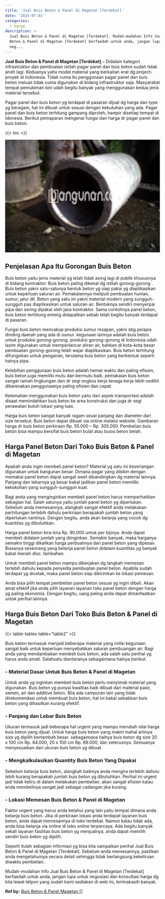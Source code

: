 ```yaml
---
title: 'Jual Buis Beton & Panel di Magetan [Terdekat]'
date: '2025-07-01'
categories:
  - harga
description: >-
  Jual Buis Beton & Panel di Magetan [Terdekat]. Mudah-mudahan Info Jual Buis
  Beton & Panel di Magetan [Terdekat] berfaedah untuk anda, jangan lupa untuk
  neg...
---
```


**Jual Buis Beton & Panel di Magetan \[Terdekat\]** – Didalam kategori infrastruktur dan pembuatan istilah pagar panel dan buis beton sudah tidak aneh lagi. Keduanya yaitu model material yang berkaitan erat dg project-proyek di Indonesia. Tidak cuma itu penggunaan pagar panel dan buis beton meluas tidak cuma digunakan di bidang infrastruktur saja. Masyarakat tempat pemukiman kini udah begitu banyak yang menggunakan kedua jenis material tersebut.

Pagar panel dan buis beton yg terdapat di pasaran dijual dg harga dan type yg beragam, hal ini dibuat untuk sesuai dengan kebutuhan yang ada. Pagar panel dan buis beton terhitung gampang diproleh, hampir disetiap tempat di Idonesia. Berikut pemaparan mengenai fungsi dan harga dr pagar panel dan buis beton.

{{< toc >}}

![Jual Buis Beton & Panel di Magetan [Terdekat]](/images/jual-panel-buis-beton-murah-35.png)

## Penjelasan Apa Itu Gorongan Buis Beton

Buis beton yaitu jenis material yg telah tidak asing lagi di publik khususnya di bidang kontraktor. Buis beton paling dikenal dg istilah gorong-gorong . Buis beton yakni satu-satunya bentuk beton yg siap pakai yg diaplikasikan untuk keperluan saluran air. Pemakaiannya meliputi pembuatan hunian, sumur, jalur dll. Beton yang satu ini yakni material modern yang sungguh-sungguh pas diaplikasikan untuk saluran air. Bentuknya sendiri menyerpai pipa dan sering dipakai oleh jasa kontraktor. Sama contohnya panel beton, buis beton terhitung enteng didapatkan sebab telah begitu banyak terdapat di pasaran.

Fungsi buis beton mencakup produksi sumur resapan, yakni sbg pelapis dinding daerah yang ada di sumur. kegunaan lainnya adalah buis beton untuk produksi gorong-gorong. produksi gorong-gorong di Indonesia udah lazim digunakan untuk memperlancar aliran air, bahkan di kota-kota besar pembuatan gorong-gorong telah wajar diaplikasikan. Buis beton terhitung difungsikan untuk pengairan, terutama buis beton yang berbentuk seperti halnya pipa.

Kelebihan penggunaan buis beton adalah hemat waktu dan paling efisien, buis beton juga memiliki mutu dan bermutu baik. pemakaian buis beton sangat ramah lingkungan dan dr segi ongkos kerja tenaga kerja lebih sedikit dikarenakan penggunaanya paling efisien dan cepat.

Kelemahan menggunakan buis beton yaitu dari aspek transportasi adalah disaat memindahkan buis beton ke area konstruksi dan juga dr segi perawatan butuh lokasi yang luas.

Harga buis beton sangat banyak ragam seuai panjang dan diameter dari size tersebut. Buis beton dapat dibuat via online melalui website. Gambaran harga dr buis beton perkiraan Rp. 55.000 – Rp. 305.000. Pembelian buis beton bisa mampu bersifat buis beton bulat atau buios beton belah.

## Harga Panel Beton Dari Toko Buis Beton & Panel di Magetan

Apakah anda ingin membeli panel beton? Material yg satu ini keseriangan digunakan untuk bangunan besar. Dimana pagar yang dibikin dengan memakai panel beton dapat sangat awet dibandingkan dg material lainnya. Panjang dan lebarnya yg besar bakal jadikan panel beton memiliki kekokohan yang sungguh-sungguh kuat.

Bagi anda yang menginginkan membeli panel beton harus memperhatikan sebagian hal. Salah satunya yaitu jumlah panel beton yg diperlukan. Sebelum anda memesannya, alangkah sangat efektif anda melakukan perhitungan terlebih dahulu perkiraan berapakah jumlah beton yang diperlukan nantinya. Dengan begitu, anda akan belanja yang cocok dg kuantitas yg dibutuhkan.

Harga panel beton kira-kira Rp. 90.000 untuk per bijinya. Anda dapat membeli didalam jumlah yang diinginkan. Semakin banyak, maka harganya semakin tinggi dikalikan harga perbuahnya dari panel beton yang dipesan. Biasanya seseorang yang belanja panel beton didalam kuantitas yg banyak bakal meraih disc. tambahan.

Untuk membeli panel beton mampu dikerjakan dg langkah memesan terlebih dahulu kepada penyedia pembuatan panel beton. Apabila sudah terdapat yg dicetak, maka panel beton siap dikirimkan ke lokasi pemesan.

Anda bisa pilih tempat pembelian panel beton sesuai yg ingin dibeli. Akan amat efektif jika anda pilih layanan layanan toko panel beton dengan harga yg paling ekonomis. Dengan begitu, uang paling anda dapat dimanfaatkan untuk perihal lainnya.

## Harga Buis Beton Dari Toko Buis Beton & Panel di Magetan

{{< table-tables table="table2" >}}

Buis beton termasuk menjadi beberapa material yang miliki kegunaan sangat baik untuk keperluan menyebabkan saluran pembuangan air. Bagi anda yang mendambakan membeli buis beton, ada salah satu perihal yg harus anda amati. Salahsatu diantaranya sebagaimana halnya berikut:

### \- Material Dasar Untuk Buis Beton & Panel di Magetan

Untuk anda yg inginkan membeli buis beton perlu menyimak material yang digunakan. Buis beton yg punyai kwalitas baik dibuat dari material pasir, semen, air dan additive beton. Bila ada campuran lain yang tidak direkomendasi untuk membuat buis beton, hal ini bakal sebabkan buis beton yang dihasilkan kurang efektif.

### \- Panjang dan Lebar Buis Beton

Ukuran termasuk jadi beberapa hal urgent yang mampu merubah nilai harga buis beton yang dijual. Untuk harga buis beton yang makin mahal artinya size yg dipilih bertambah besar. sebagaimana halnya buis beton dg size 20 x 100 cm Rp. 64.000, 20 x 100 cm Rp. 89.000, dan seterusnya. Semuanya menyesuaikan dari ukuran buis beton yg dibuat.

### \- Mengkalkulasikan Quantity Buis Beton Yang Dipakai

Sebelum belanja buis beton, alangkah baiknya anda mengira terlebih dahulu lebih kurang berapakah jumlah buis beton yg dibutuhkan. Perihal ini urgent jadi tidak keliru di dalam melakukan pembelian. akan sangat efisien kalau anda membelinya sangat jadi sebagai cadangan jika kurang.

### \- Lokasi Memesan Buis Beton & Panel di Magetan

Faktor urgent yang harus anda ketahui yang lain yaitu tempat dimana anda belanja buis beton. Jika di perkiraan lokasi anda terdapat layanan buis beton, anda dapat memesannya di toko terdekat. Namun kalau tidak ada, anda bisa belanja via online di toko online terpercaya. Ada begitu banyak sekali layanan fasilitas buis beton yg menjualnya, anda dapat memilih sendiri buis beton yg dipilih.

Seperti itulah sebagian informasi yg bisa kita sampaikan perihal Jual Buis Beton & Panel di Magetan \[Terdekat\]. Sebelum anda memesannya, pastikan anda mengetahuinya secara detail sehingga tidak berlangsung kekeliruan diwaktu pembelian.

Mudah-mudahan Info Jual Buis Beton & Panel di Magetan \[Terdekat\] berfaedah untuk anda, jangan lupa untuk negosiasi dan konsultasi harga dg kita lewat telpon yang sudah kami sediakan di web ini, terimakasih banyak.

**Ref by:** [Buis Beton & Panel Magetan []](https://id.wikipedia.org/wiki/Buis)
